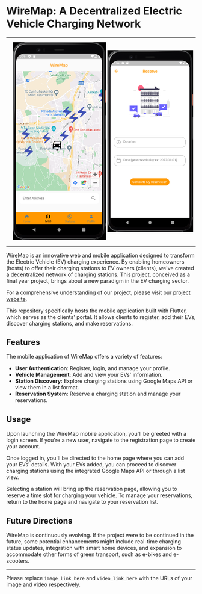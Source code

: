 # WireMap: A Decentralized Electric Vehicle Charging Network

<table>
  <tr>
    <td> <img src="https://github.com/boraoztekesin/Wire-Map/blob/master/Android%20Emulator%20-%20Pixel_4_API_30_5554%2016.06.2023%2013_03_09.png?raw=true" alt="WireMap Screenshot 1" style="width: 300px;  padding: 10px"/> </td>
    <td> <img src="https://github.com/boraoztekesin/Wire-Map/blob/master/Android%20Emulator%20-%20Pixel_4_API_30_5554%2016.06.2023%2013_04_01.png?raw=true" alt="WireMap Screenshot 2" style="width: 300px; "/> </td>
  </tr>
</table>

WireMap is an innovative web and mobile application designed to transform the Electric Vehicle (EV) charging experience. By enabling homeowners (hosts) to offer their charging stations to EV owners (clients), we've created a decentralized network of charging stations. This project, conceived as a final year project, brings about a new paradigm in the EV charging sector.

For a comprehensive understanding of our project, please visit our [project website](https://wiremap-landing-8cnf.vercel.app/).

This repository specifically hosts the mobile application built with Flutter, which serves as the clients' portal. It allows clients to register, add their EVs, discover charging stations, and make reservations.

## Features

The mobile application of WireMap offers a variety of features:

- **User Authentication**: Register, login, and manage your profile.
- **Vehicle Management**: Add and view your EVs' information.
- **Station Discovery**: Explore charging stations using Google Maps API or view them in a list format.
- **Reservation System**: Reserve a charging station and manage your reservations.

## Usage


Upon launching the WireMap mobile application, you'll be greeted with a login screen. If you're a new user, navigate to the registration page to create your account.

Once logged in, you'll be directed to the home page where you can add your EVs' details. With your EVs added, you can proceed to discover charging stations using the integrated Google Maps API or through a list view.

Selecting a station will bring up the reservation page, allowing you to reserve a time slot for charging your vehicle. To manage your reservations, return to the home page and navigate to your reservation list.

## Future Directions

WireMap is continuously evolving. If the project were to be continued in the future, some potential enhancements might include real-time charging status updates, integration with smart home devices, and expansion to accommodate other forms of green transport, such as e-bikes and e-scooters.

---

Please replace `image_link_here` and `video_link_here` with the URLs of your image and video respectively.

